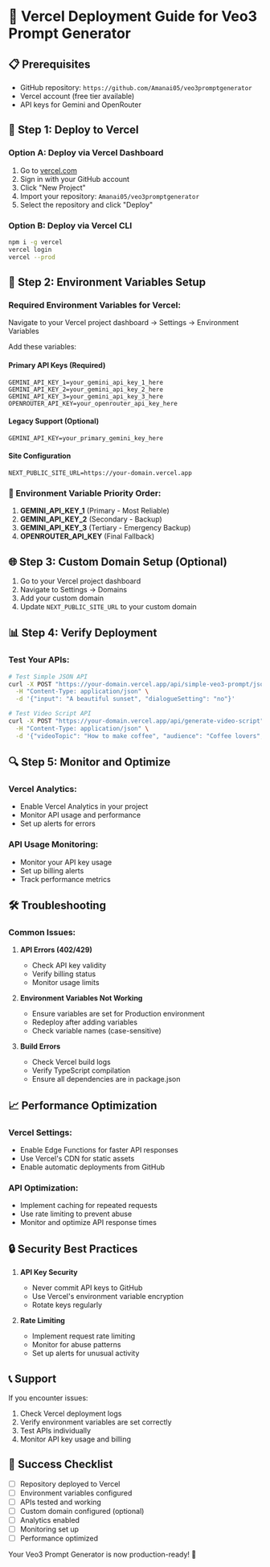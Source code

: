 # 🚀 Vercel Deployment Guide for Veo3 Prompt Generator

## 📋 Prerequisites
- GitHub repository: `https://github.com/Amanai05/veo3promptgenerator`
- Vercel account (free tier available)
- API keys for Gemini and OpenRouter

## 🔧 Step 1: Deploy to Vercel

### Option A: Deploy via Vercel Dashboard
1. Go to [vercel.com](https://vercel.com)
2. Sign in with your GitHub account
3. Click "New Project"
4. Import your repository: `Amanai05/veo3promptgenerator`
5. Select the repository and click "Deploy"

### Option B: Deploy via Vercel CLI
```bash
npm i -g vercel
vercel login
vercel --prod
```

## 🔑 Step 2: Environment Variables Setup

### Required Environment Variables for Vercel:

Navigate to your Vercel project dashboard → Settings → Environment Variables

Add these variables:

#### **Primary API Keys (Required)**
```
GEMINI_API_KEY_1=your_gemini_api_key_1_here
GEMINI_API_KEY_2=your_gemini_api_key_2_here  
GEMINI_API_KEY_3=your_gemini_api_key_3_here
OPENROUTER_API_KEY=your_openrouter_api_key_here
```

#### **Legacy Support (Optional)**
```
GEMINI_API_KEY=your_primary_gemini_key_here
```

#### **Site Configuration**
```
NEXT_PUBLIC_SITE_URL=https://your-domain.vercel.app
```

### 🔄 Environment Variable Priority Order:
1. **GEMINI_API_KEY_1** (Primary - Most Reliable)
2. **GEMINI_API_KEY_2** (Secondary - Backup)
3. **GEMINI_API_KEY_3** (Tertiary - Emergency Backup)
4. **OPENROUTER_API_KEY** (Final Fallback)

## 🌐 Step 3: Custom Domain Setup (Optional)

1. Go to your Vercel project dashboard
2. Navigate to Settings → Domains
3. Add your custom domain
4. Update `NEXT_PUBLIC_SITE_URL` to your custom domain

## 📊 Step 4: Verify Deployment

### Test Your APIs:
```bash
# Test Simple JSON API
curl -X POST "https://your-domain.vercel.app/api/simple-veo3-prompt/json" \
  -H "Content-Type: application/json" \
  -d '{"input": "A beautiful sunset", "dialogueSetting": "no"}'

# Test Video Script API
curl -X POST "https://your-domain.vercel.app/api/generate-video-script" \
  -H "Content-Type: application/json" \
  -d '{"videoTopic": "How to make coffee", "audience": "Coffee lovers", "scriptLength": "2 minutes", "scriptStyle": "Educational"}'
```

## 🔍 Step 5: Monitor and Optimize

### Vercel Analytics:
- Enable Vercel Analytics in your project
- Monitor API usage and performance
- Set up alerts for errors

### API Usage Monitoring:
- Monitor your API key usage
- Set up billing alerts
- Track performance metrics

## 🛠️ Troubleshooting

### Common Issues:

1. **API Errors (402/429)**
   - Check API key validity
   - Verify billing status
   - Monitor usage limits

2. **Environment Variables Not Working**
   - Ensure variables are set for Production environment
   - Redeploy after adding variables
   - Check variable names (case-sensitive)

3. **Build Errors**
   - Check Vercel build logs
   - Verify TypeScript compilation
   - Ensure all dependencies are in package.json

## 📈 Performance Optimization

### Vercel Settings:
- Enable Edge Functions for faster API responses
- Use Vercel's CDN for static assets
- Enable automatic deployments from GitHub

### API Optimization:
- Implement caching for repeated requests
- Use rate limiting to prevent abuse
- Monitor and optimize API response times

## 🔒 Security Best Practices

1. **API Key Security**
   - Never commit API keys to GitHub
   - Use Vercel's environment variable encryption
   - Rotate keys regularly

2. **Rate Limiting**
   - Implement request rate limiting
   - Monitor for abuse patterns
   - Set up alerts for unusual activity

## 📞 Support

If you encounter issues:
1. Check Vercel deployment logs
2. Verify environment variables are set correctly
3. Test APIs individually
4. Monitor API key usage and billing

## 🎉 Success Checklist

- [ ] Repository deployed to Vercel
- [ ] Environment variables configured
- [ ] APIs tested and working
- [ ] Custom domain configured (optional)
- [ ] Analytics enabled
- [ ] Monitoring set up
- [ ] Performance optimized

Your Veo3 Prompt Generator is now production-ready! 🚀 
